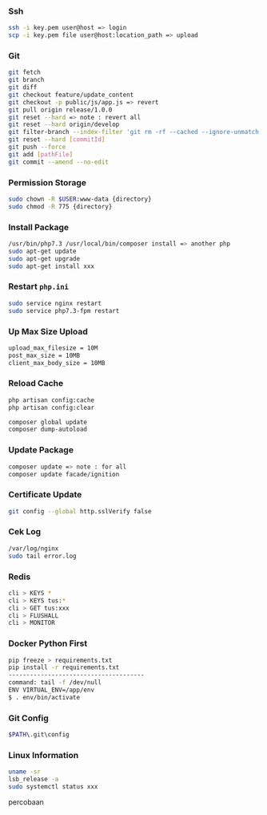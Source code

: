 ### Ssh
```bash
ssh -i key.pem user@host => login
scp -i key.pem file user@host:location_path => upload
```

### Git
```bash
git fetch
git branch
git diff
git checkout feature/update_content
git checkout -p public/js/app.js => revert
git pull origin release/1.0.0
git reset --hard => note : revert all
git reset --hard origin/develop
git filter-branch --index-filter 'git rm -rf --cached --ignore-unmatch backend/xxx.json' feature/xxx => remove file and history
git reset --hard [commitId]
git push --force
git add [pathFile]
git commit --amend --no-edit
```

### Permission Storage
```bash
sudo chown -R $USER:www-data {directory}
sudo chmod -R 775 {directory}
```

### Install Package
```bash
/usr/bin/php7.3 /usr/local/bin/composer install => another php
sudo apt-get update
sudo apt-get upgrade
sudo apt-get install xxx
```

### Restart `php.ini`
```bash
sudo service nginx restart
sudo service php7.3-fpm restart
```

### Up Max Size Upload
```bash
upload_max_filesize = 10M
post_max_size = 10MB
client_max_body_size = 10MB
```

### Reload Cache
```bash
php artisan config:cache
php artisan config:clear

composer global update
composer dump-autoload
```

### Update Package
```bash
composer update => note : for all
composer update facade/ignition
```

### Certificate Update
```bash
git config --global http.sslVerify false
```

### Cek Log
```bash
/var/log/nginx
sudo tail error.log
```

### Redis
```bash
cli > KEYS *
cli > KEYS tus:*
cli > GET tus:xxx
cli > FLUSHALL
cli > MONITOR
```

### Docker Python First
```bash
pip freeze > requirements.txt
pip install -r requirements.txt
--------------------------------------
command: tail -f /dev/null
ENV VIRTUAL_ENV=/app/env
$ . env/bin/activate
```

### Git Config
```bash
$PATH\.git\config
```

### Linux Information
```bash
uname -sr
lsb_release -a
sudo systemctl status xxx
```
percobaan
